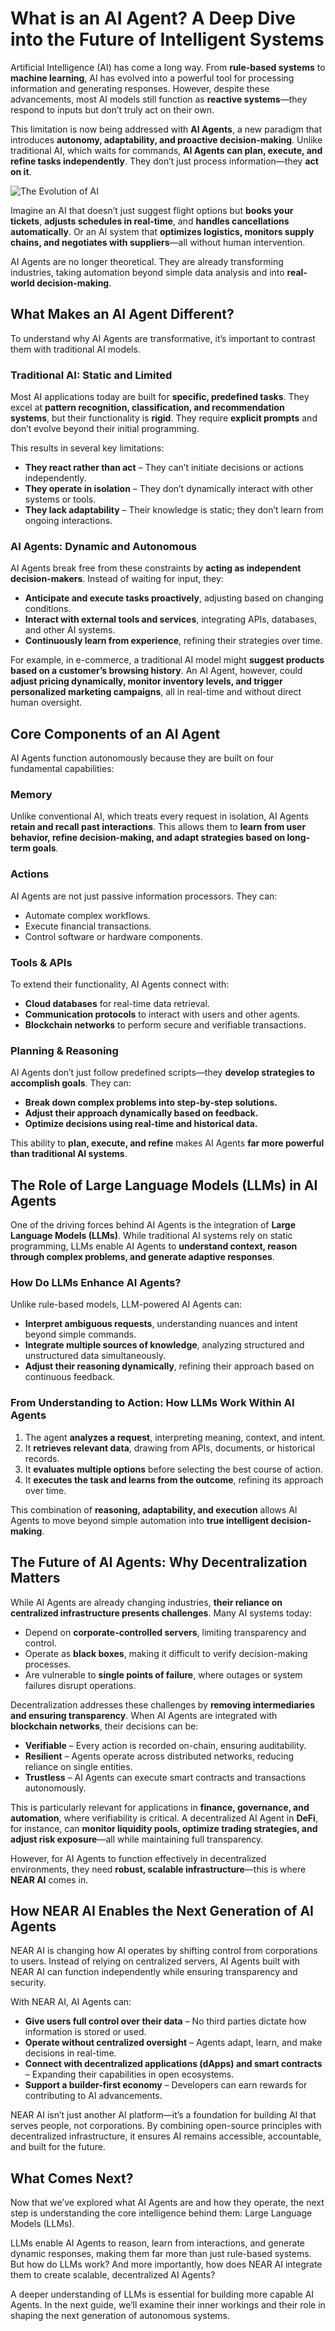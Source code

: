 # What is an AI Agent? A Deep Dive into the Future of Intelligent Systems

Artificial Intelligence (AI) has come a long way. From **rule-based systems** to **machine learning**, AI has evolved into a powerful tool for processing information and generating responses. However, despite these advancements, most AI models still function as **reactive systems**—they respond to inputs but don’t truly act on their own.

This limitation is now being addressed with **AI Agents**, a new paradigm that introduces **autonomy, adaptability, and proactive decision-making**. Unlike traditional AI, which waits for commands, **AI Agents can plan, execute, and refine tasks independently**. They don’t just process information—they **act on it**.

![The Evolution of AI](near-ai-learning-hub/images/02.png)

Imagine an AI that doesn’t just suggest flight options but **books your tickets**, **adjusts schedules in real-time**, and **handles cancellations automatically**. Or an AI system that **optimizes logistics, monitors supply chains, and negotiates with suppliers**—all without human intervention.

AI Agents are no longer theoretical. They are already transforming industries, taking automation beyond simple data analysis and into **real-world decision-making**.

## **What Makes an AI Agent Different?**

To understand why AI Agents are transformative, it’s important to contrast them with traditional AI models.

### **Traditional AI: Static and Limited**

Most AI applications today are built for **specific, predefined tasks**. They excel at **pattern recognition, classification, and recommendation systems**, but their functionality is **rigid**. They require **explicit prompts** and don’t evolve beyond their initial programming.

This results in several key limitations:

- **They react rather than act** – They can’t initiate decisions or actions independently.
- **They operate in isolation** – They don’t dynamically interact with other systems or tools.
- **They lack adaptability** – Their knowledge is static; they don’t learn from ongoing interactions.

### **AI Agents: Dynamic and Autonomous**

AI Agents break free from these constraints by **acting as independent decision-makers**. Instead of waiting for input, they:

- **Anticipate and execute tasks proactively**, adjusting based on changing conditions.
- **Interact with external tools and services**, integrating APIs, databases, and other AI systems.
- **Continuously learn from experience**, refining their strategies over time.

For example, in e-commerce, a traditional AI model might **suggest products based on a customer’s browsing history**. An AI Agent, however, could **adjust pricing dynamically, monitor inventory levels, and trigger personalized marketing campaigns**, all in real-time and without direct human oversight.

## **Core Components of an AI Agent**

AI Agents function autonomously because they are built on four fundamental capabilities:

### **Memory**

Unlike conventional AI, which treats every request in isolation, AI Agents **retain and recall past interactions**. This allows them to **learn from user behavior, refine decision-making, and adapt strategies based on long-term goals**.

### **Actions**

AI Agents are not just passive information processors. They can:

- Automate complex workflows.
- Execute financial transactions.
- Control software or hardware components.

### **Tools & APIs**

To extend their functionality, AI Agents connect with:

- **Cloud databases** for real-time data retrieval.
- **Communication protocols** to interact with users and other agents.
- **Blockchain networks** to perform secure and verifiable transactions.

### **Planning & Reasoning**

AI Agents don’t just follow predefined scripts—they **develop strategies to accomplish goals**. They can:

- **Break down complex problems into step-by-step solutions.**
- **Adjust their approach dynamically based on feedback.**
- **Optimize decisions using real-time and historical data.**

This ability to **plan, execute, and refine** makes AI Agents **far more powerful than traditional AI systems**.

## **The Role of Large Language Models (LLMs) in AI Agents**

One of the driving forces behind AI Agents is the integration of **Large Language Models (LLMs)**. While traditional AI systems rely on static programming, LLMs enable AI Agents to **understand context, reason through complex problems, and generate adaptive responses**.

### **How Do LLMs Enhance AI Agents?**

Unlike rule-based models, LLM-powered AI Agents can:

- **Interpret ambiguous requests**, understanding nuances and intent beyond simple commands.
- **Integrate multiple sources of knowledge**, analyzing structured and unstructured data simultaneously.
- **Adjust their reasoning dynamically**, refining their approach based on continuous feedback.

### **From Understanding to Action: How LLMs Work Within AI Agents**

1. The agent **analyzes a request**, interpreting meaning, context, and intent.
2. It **retrieves relevant data**, drawing from APIs, documents, or historical records.
3. It **evaluates multiple options** before selecting the best course of action.
4. It **executes the task and learns from the outcome**, refining its approach over time.

This combination of **reasoning, adaptability, and execution** allows AI Agents to move beyond simple automation into **true intelligent decision-making**.

## **The Future of AI Agents: Why Decentralization Matters**

While AI Agents are already changing industries, **their reliance on centralized infrastructure presents challenges**. Many AI systems today:

- Depend on **corporate-controlled servers**, limiting transparency and control.
- Operate as **black boxes**, making it difficult to verify decision-making processes.
- Are vulnerable to **single points of failure**, where outages or system failures disrupt operations.

Decentralization addresses these challenges by **removing intermediaries and ensuring transparency**. When AI Agents are integrated with **blockchain networks**, their decisions can be:

- **Verifiable** – Every action is recorded on-chain, ensuring auditability.
- **Resilient** – Agents operate across distributed networks, reducing reliance on single entities.
- **Trustless** – AI Agents can execute smart contracts and transactions autonomously.

This is particularly relevant for applications in **finance, governance, and automation**, where verifiability is critical. A decentralized AI Agent in **DeFi**, for instance, can **monitor liquidity pools, optimize trading strategies, and adjust risk exposure**—all while maintaining full transparency.

However, for AI Agents to function effectively in decentralized environments, they need **robust, scalable infrastructure**—this is where **NEAR AI** comes in.

## **How NEAR AI Enables the Next Generation of AI Agents**

NEAR AI is changing how AI operates by shifting control from corporations to users. Instead of relying on centralized servers, AI Agents built with NEAR AI can function independently while ensuring transparency and security.

With NEAR AI, AI Agents can:

- **Give users full control over their data** – No third parties dictate how information is stored or used.
- **Operate without centralized oversight** – Agents adapt, learn, and make decisions in real-time.
- **Connect with decentralized applications (dApps) and smart contracts** – Expanding their capabilities in open ecosystems.
- **Support a builder-first economy** – Developers can earn rewards for contributing to AI advancements.

NEAR AI isn’t just another AI platform—it’s a foundation for building AI that serves people, not corporations. By combining open-source principles with decentralized infrastructure, it ensures AI remains accessible, accountable, and built for the future.

## **What Comes Next?**

Now that we’ve explored what AI Agents are and how they operate, the next step is understanding the core intelligence behind them: Large Language Models (LLMs).

LLMs enable AI Agents to reason, learn from interactions, and generate dynamic responses, making them far more than just rule-based systems. But how do LLMs work? And more importantly, how does NEAR AI integrate them to create scalable, decentralized AI Agents?

A deeper understanding of LLMs is essential for building more capable AI Agents. In the next guide, we’ll examine their inner workings and their role in shaping the next generation of autonomous systems.


